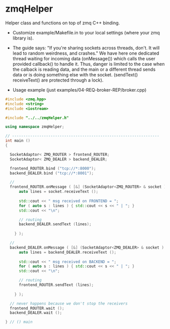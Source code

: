 zmqHelper
=========

Helper class and functions on top of zmq C++ binding.

* Customize example/Makefile.in to your local settings (where your zmq library is).

* The guide says: "If you're sharing sockets across threads, don't. It
will lead to random weirdness, and crashes."
  We have here one dedicated thread waiting for incoming data (onMessage()) which
	calls the user provided callback() to handle it.
 Thus, danger is limited to the case when the calback is reading data, and
 the main or a different thread sends data or is doing something else with the socket.
 (sendText() receiveText() are protected through a lock).

* Usage example (just examples/04-REQ-broker-REP/broker.cpp)


```cpp
#include <zmq.hpp>
#include <string>
#include <iostream>

#include "../../zmqHelper.h"

using namespace zmqHelper;

// -----------------------------------------------------------------
int main ()
{

  SocketAdaptor< ZMQ_ROUTER > frontend_ROUTER;
  SocketAdaptor< ZMQ_DEALER > backend_DEALER;

  frontend_ROUTER.bind ("tcp://*:8000");
  backend_DEALER.bind ("tcp://*:8001");

  // 
  frontend_ROUTER.onMessage ( [&] (SocketAdaptor<ZMQ_ROUTER> & socket ) {
	  auto lines = socket.receiveText ();
	  
	  std::cout << " msg received on FRONTEND = "; 
	  for ( auto s : lines ) { std::cout << s << " | "; }
	  std::cout << "\n";

	  // routing
	  backend_DEALER.sendText (lines);
	 
	} );

  // 
  backend_DEALER.onMessage ( [&] (SocketAdaptor<ZMQ_DEALER> & socket ) {
	  auto lines = backend_DEALER.receiveText ();
	  
	  std::cout << " msg received on BACKEND = "; 
	  for ( auto s : lines ) { std::cout << s << " | "; }
	  std::cout << "\n";

	  // routing
	  frontend_ROUTER.sendText (lines);
	 
	} );

  // never happens because we don't stop the receivers
  frontend_ROUTER.wait ();
  backend_DEALER.wait ();

} // () main
```

